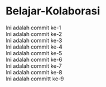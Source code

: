 # Belajar-Kolaborasi
Ini adalah commit ke-1<br>
Ini adalah commit ke-2<br>
Ini adalah commit ke-3<br>
Ini adalah commit ke-4<br>
Ini adalah commit ke-5<br>
Ini adalah commit ke-6<br>
Ini adalah commit ke-7<br>
Ini adalah commit ke-8<br>
Ini adalah committ ke-9<br>
